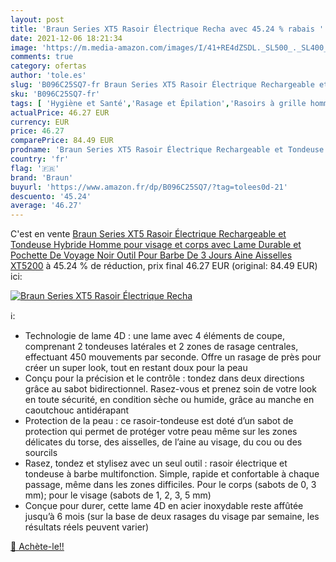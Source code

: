 ```yaml
---
layout: post
title: 'Braun Series XT5 Rasoir Électrique Recha avec 45.24 % rabais '
date: 2021-12-06 18:21:34
image: 'https://m.media-amazon.com/images/I/41+RE4dZSDL._SL500_._SL400_.jpg'
comments: true
category: ofertas
author: 'tole.es'
slug: 'B096C25SQ7-fr Braun Series XT5 Rasoir Électrique Rechargeable et...'
sku: 'B096C25SQ7-fr'
tags: [ 'Hygiène et Santé','Rasage et Épilation','Rasoirs à grille homme','Rasoirs électriques et accessoires','Rasoirs électriques homme','braun', ]
actualPrice: 46.27 EUR
currency: EUR
price: 46.27
comparePrice: 84.49 EUR
prodname: 'Braun Series XT5 Rasoir Électrique Rechargeable et Tondeuse Hybride Homme  pour visage et corps avec Lame Durable et Pochette De Voyage Noir  Outil Pour Barbe De 3 Jours  Aine  Aisselles  XT5200'
country: 'fr'
flag: '🇫🇷'
brand: 'Braun'
buyurl: 'https://www.amazon.fr/dp/B096C25SQ7/?tag=tolees0d-21'
descuento: '45.24'
average: '46.27'
---
```


C'est en vente [Braun Series XT5 Rasoir Électrique Rechargeable et Tondeuse Hybride Homme  pour visage et corps avec Lame Durable et Pochette De Voyage Noir  Outil Pour Barbe De 3 Jours  Aine  Aisselles  XT5200](https://www.amazon.fr/dp/B096C25SQ7/?tag=tolees0d-21)  à  45.24 % de réduction, prix final  46.27 EUR (original: 84.49 EUR) ici:

[![Braun Series XT5 Rasoir Électrique Recha](https://m.media-amazon.com/images/I/41+RE4dZSDL._SL500_._SL400_.jpg)](https://www.amazon.fr/dp/B096C25SQ7/?tag=tolees0d-21)

ℹ️:

- Technologie de lame 4D : une lame avec 4 éléments de coupe, comprenant 2 tondeuses latérales et 2 zones de rasage centrales, effectuant 450 mouvements par seconde. Offre un rasage de près pour créer un super look, tout en restant doux pour la peau
- Conçu pour la précision et le contrôle : tondez dans deux directions grâce au sabot bidirectionnel. Rasez-vous et prenez soin de votre look en toute sécurité, en condition sèche ou humide, grâce au manche en caoutchouc antidérapant
- Protection de la peau : ce rasoir-tondeuse est doté d’un sabot de protection qui permet de protéger votre peau même sur les zones délicates du torse, des aisselles, de l’aine au visage, du cou ou des sourcils
- Rasez, tondez et stylisez avec un seul outil : rasoir électrique et tondeuse à barbe multifonction. Simple, rapide et confortable à chaque passage, même dans les zones difficiles. Pour le corps (sabots de 0, 3 mm); pour le visage (sabots de 1, 2, 3, 5 mm)
- Conçue pour durer, cette lame 4D en acier inoxydable reste affûtée jusqu’à 6 mois (sur la base de deux rasages du visage par semaine, les résultats réels peuvent varier)

[🛒 Achète-le!!](https://www.amazon.fr/dp/B096C25SQ7/?tag=tolees0d-21)
